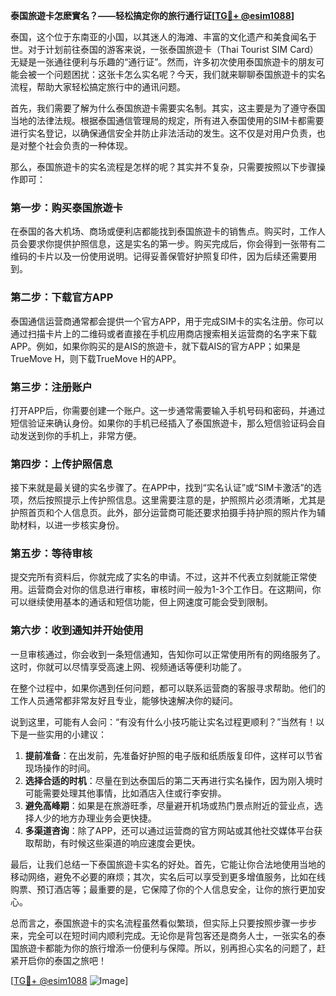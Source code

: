 **泰国旅遊卡怎麽實名？——轻松搞定你的旅行通行证[[TG💪+ @esim1088](https://t.me/s/esim1088)]**

泰国，这个位于东南亚的小国，以其迷人的海滩、丰富的文化遗产和美食闻名于世。对于计划前往泰国的游客来说，一张泰国旅遊卡（Thai Tourist SIM Card）无疑是一张通往便利与乐趣的“通行证”。然而，许多初次使用泰国旅遊卡的朋友可能会被一个问题困扰：这张卡怎么实名呢？今天，我们就来聊聊泰国旅遊卡的实名流程，帮助大家轻松搞定旅行中的通讯问题。

首先，我们需要了解为什么泰国旅遊卡需要实名制。其实，这主要是为了遵守泰国当地的法律法规。根据泰国通信管理局的规定，所有进入泰国使用的SIM卡都需要进行实名登记，以确保通信安全并防止非法活动的发生。这不仅是对用户负责，也是对整个社会负责的一种体现。

那么，泰国旅遊卡的实名流程是怎样的呢？其实并不复杂，只需要按照以下步骤操作即可：

### **第一步：购买泰国旅遊卡**
在泰国的各大机场、商场或便利店都能找到泰国旅遊卡的销售点。购买时，工作人员会要求你提供护照信息，这是实名的第一步。购买完成后，你会得到一张带有二维码的卡片以及一份使用说明。记得妥善保管好护照复印件，因为后续还需要用到。

### **第二步：下载官方APP**
泰国通信运营商通常都会提供一个官方APP，用于完成SIM卡的实名注册。你可以通过扫描卡片上的二维码或者直接在手机应用商店搜索相关运营商的名字来下载APP。例如，如果你购买的是AIS的旅遊卡，就下载AIS的官方APP；如果是TrueMove H，则下载TrueMove H的APP。

### **第三步：注册账户**
打开APP后，你需要创建一个账户。这一步通常需要输入手机号码和密码，并通过短信验证来确认身份。如果你的手机已经插入了泰国旅遊卡，那么短信验证码会自动发送到你的手机上，非常方便。

### **第四步：上传护照信息**
接下来就是最关键的实名步骤了。在APP中，找到“实名认证”或“SIM卡激活”的选项，然后按照提示上传护照信息。这里需要注意的是，护照照片必须清晰，尤其是护照首页和个人信息页。此外，部分运营商可能还要求拍摄手持护照的照片作为辅助材料，以进一步核实身份。

### **第五步：等待审核**
提交完所有资料后，你就完成了实名的申请。不过，这并不代表立刻就能正常使用。运营商会对你的信息进行审核，审核时间一般为1-3个工作日。在这期间，你可以继续使用基本的通话和短信功能，但上网速度可能会受到限制。

### **第六步：收到通知并开始使用**
一旦审核通过，你会收到一条短信通知，告知你可以正常使用所有的网络服务了。这时，你就可以尽情享受高速上网、视频通话等便利功能了。

在整个过程中，如果你遇到任何问题，都可以联系运营商的客服寻求帮助。他们的工作人员通常都非常友好且专业，能够快速解决你的疑问。

说到这里，可能有人会问：“有没有什么小技巧能让实名过程更顺利？”当然有！以下是一些实用的小建议：

1. **提前准备**：在出发前，先准备好护照的电子版和纸质版复印件，这样可以节省现场操作的时间。
2. **选择合适的时机**：尽量在到达泰国后的第二天再进行实名操作，因为刚入境时可能需要处理其他事情，比如酒店入住或行李安排。
3. **避免高峰期**：如果是在旅游旺季，尽量避开机场或热门景点附近的营业点，选择人少的地方办理业务会更快捷。
4. **多渠道咨询**：除了APP，还可以通过运营商的官方网站或其他社交媒体平台获取帮助，有时候这些渠道的响应速度会更快。

最后，让我们总结一下泰国旅遊卡实名的好处。首先，它能让你合法地使用当地的移动网络，避免不必要的麻烦；其次，实名后可以享受到更多增值服务，比如在线购票、预订酒店等；最重要的是，它保障了你的个人信息安全，让你的旅行更加安心。

总而言之，泰国旅遊卡的实名流程虽然看似繁琐，但实际上只要按照步骤一步步来，完全可以在短时间内顺利完成。无论你是背包客还是商务人士，一张实名的泰国旅遊卡都能为你的旅行增添一份便利与保障。所以，别再担心实名的问题了，赶紧开启你的泰国之旅吧！

[[TG💪+ @esim1088](https://t.me/s/esim1088) ![Image](https://i.postimg.cc/4NQfJmqS/Snipaste-2025-05-13-00-14-12.png)]